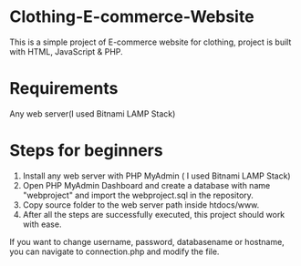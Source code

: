 # Clothing-E-commerce-Website
 This is a simple project of E-commerce website for clothing, project is built with HTML, JavaScript & PHP.
 
# Requirements
 Any web server(I used Bitnami LAMP Stack)
 
# Steps for beginners

 1. Install any web server with PHP MyAdmin ( I used Bitnami LAMP Stack)
 2. Open PHP MyAdmin Dashboard and create a database with name "webproject" and import the webproject.sql in the repository.
 3. Copy source folder to the web server path inside htdocs/www.
 4. After all the steps are successfully executed, this project should work with ease.

If you want to change username, password, databasename or hostname, you can navigate to connection.php and modify the file.
